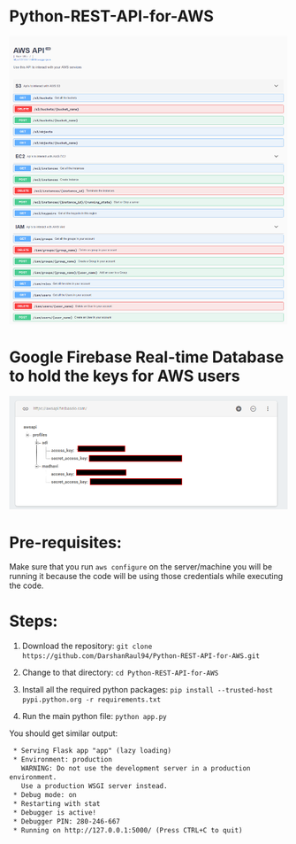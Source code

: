 # Python-REST-API-for-AWS

![AWS API](https://github.com/DarshanRaul94/Python-REST-API-for-AWS/blob/master/Screenshots/2march.png)

# Google Firebase Real-time Database to hold the keys for AWS users
![Firebase console](https://github.com/DarshanRaul94/Python-REST-API-for-AWS/blob/master/Screenshots/firebaseconsole.png)
# Pre-requisites:

Make sure that you run ```aws configure``` on the server/machine you will be running it because the code will be using those credentials while executing the code.

# Steps:

1) Download the repository:
```git clone https://github.com/DarshanRaul94/Python-REST-API-for-AWS.git ```

2) Change to that directory:
```cd Python-REST-API-for-AWS```

3) Install all the required python packages:
```pip install --trusted-host pypi.python.org -r requirements.txt```

4) Run the main python file:
```python app.py```

You should get similar output:

```
 * Serving Flask app "app" (lazy loading)
 * Environment: production
   WARNING: Do not use the development server in a production environment.
   Use a production WSGI server instead.
 * Debug mode: on
 * Restarting with stat
 * Debugger is active!
 * Debugger PIN: 280-246-667
 * Running on http://127.0.0.1:5000/ (Press CTRL+C to quit)
```

